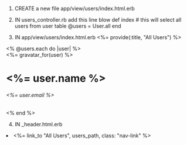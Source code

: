 <!-- showing all registered users -->

1. CREATE a new file app/view/users/index.html.erb <!-- we will be showing all the users registered in this page -->

2. IN users_controller.rb add this line blow
def index # this will select all users from user table
    @users = User.all
end
<!-- the code above will fetch all users from the database, if you notice its using the keyword .all (means all users) -->

3. IN app/view/users/index.html.erb
<%= provide(:title, "All Users") %>
<div class="row">
    <div class="col-md-12">
        <% @users.each do |user| %>
            <div class="row">
                <div class="col-md-2">
                </div>
                <div class="col-md-8">
                    <div class="card">
                        <div class="card-body">
                            <div class="row">
                                <div class="col-md-2">
                                    <%= gravatar_for(user) %>
                                </div>
                                <div class="col-md-10">
                                    <h1><%= user.name %></h1>
                                    <h6><%= user.email %></h6>
                                </div>
                            </div>
                        </div>
                    </div>
                </div>
                <div class="col-md-2">
                </div>
            </div>
        <% end %>
    </div>
</div>
<!-- add the block of code above, this will show all the users that are registered in the database, as you noticed there is a keyword .each which means each users will display its details -->

4. IN _header.html.erb 
<li class="nav-item">
    <%= link_to "All Users", users_path, class: "nav-link" %>
</li>
<!-- now add the code above after <% if logged_in? %> to allow us to go to users page -->
